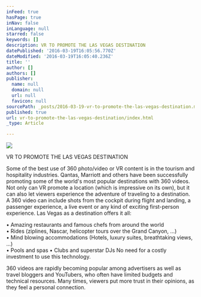 ```yaml
---
inFeed: true
hasPage: true
inNav: false
inLanguage: null
starred: false
keywords: []
description: VR TO PROMOTE THE LAS VEGAS DESTINATION
datePublished: '2016-03-19T16:05:56.770Z'
dateModified: '2016-03-19T16:05:40.236Z'
title: ''
author: []
authors: []
publisher:
  name: null
  domain: null
  url: null
  favicon: null
sourcePath: _posts/2016-03-19-vr-to-promote-the-las-vegas-destination.md
published: true
url: vr-to-promote-the-las-vegas-destination/index.html
_type: Article

---
```

![](https://the-grid-user-content.s3-us-west-2.amazonaws.com/6145cb0b-177c-4227-8f91-73b60f60927d.jpg)

VR TO PROMOTE THE LAS VEGAS DESTINATION

Some of the best use of 360 photo/video or VR content is in the tourism and hospitality industries. Qantas, Marriott and others have been successfully promoting some of the world's most popular destinations with 360 videos.
Not only can VR promote a location (which is impressive on its own), but it can also let viewers experience the adventure of traveling to a destination. A 360 video can include shots from the cockpit during flight and landing, a passenger experience, a live event or any kind of exciting first-person experience.
Las Vegas as a destination offers it all: 

• Amazing restaurants and famous chefs from around the world   
• Rides (ziplines, Nascar, helicopter tours over the Grand Canyon, ...)   
• Mind blowing accommodations (Hotels, luxury suites, breathtaking views, ...)   
• Pools and spas
• Clubs and superstar DJs
No need for a costly investment to use this technology. 

360 videos are rapidly becoming popular among advertisers as well as travel bloggers and YouTubers, who often have limited budgets and technical resources. Many times, viewers put more trust in their opinions, as they feel a personal connection.